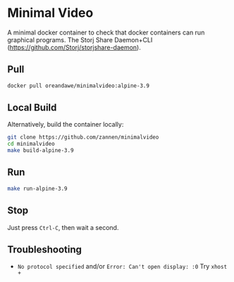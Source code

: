# Minimal Video

A minimal docker container to check that docker containers can run graphical programs.
The Storj Share Daemon+CLI (https://github.com/Storj/storjshare-daemon).

## Pull

```bash
docker pull oreandawe/minimalvideo:alpine-3.9
```

## Local Build

Alternatively, build the container locally:

```bash
git clone https://github.com/zannen/minimalvideo
cd minimalvideo
make build-alpine-3.9
```

## Run

```bash
make run-alpine-3.9
```

## Stop

Just press `Ctrl-C`, then wait a second.


## Troubleshooting

* `No protocol specified` and/or `Error: Can't open display: :0`
    Try `xhost +`

